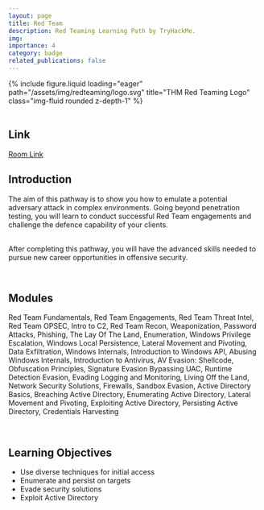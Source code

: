 ```yaml
---
layout: page
title: Red Team
description: Red Teaming Learning Path by TryHackMe.
img: 
importance: 4
category: badge
related_publications: false
---
```


<div class="row justify-content-sm-center">
    <div class="col-sm-4 mt-3 mt-md-0">
        {% include figure.liquid loading="eager" path="/assets/img/redteaming/logo.svg" title="THM Red Teaming Logo" class="img-fluid rounded z-depth-1" %}
    </div>
</div>

<br />
<h2>Link</h2>
<a href="https://tryhackme.com/r/path/outline/redteaming">Room Link</a>

<br />
<h2>Introduction</h2>
<p>The aim of this pathway is to show you how to emulate a potential adversary attack in complex environments. Going beyond penetration testing, you will learn to conduct successful Red Team engagements and challenge the defence capability of your clients.<br/><br/>

After completing this pathway, you will have the advanced skills needed to pursue new career opportunities in offensive security.</p>

<br />
<h2>Modules</h2>
<p>Red Team Fundamentals, Red Team Engagements, Red Team Threat Intel, Red Team OPSEC, Intro to C2, Red Team Recon, Weaponization, Password Attacks, Phishing, The Lay Of The Land, Enumeration, Windows Privilege Escalation, Windows Local Persistence, Lateral Movement and Pivoting, Data Exfiltration, Windows Internals, Introduction to Windows API, Abusing Windows Internals, Introduction to Antivirus, AV Evasion: Shellcode, Obfuscation Principles, Signature Evasion Bypassing UAC, Runtime Detection Evasion, Evading Logging and Monitoring, Living Off the Land, Network Security Solutions, Firewalls, Sandbox Evasion, Active Directory Basics, Breaching Active Directory, Enumerating Active Directory, Lateral Movement and Pivoting, Exploiting Active Directory, Persisting Active Directory, Credentials Harvesting</p>


<br />
<h2>Learning Objectives</h2>
<ul>
    <li>Use diverse techniques for initial access</li>
    <li>Enumerate and persist on targets</li>
    <li>Evade security solutions</li>
    <li>Exploit Active Directory</li>
</ul>